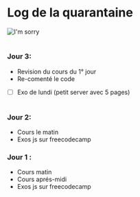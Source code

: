 # Log de la quarantaine
![I'm sorry](https://wompampsupport.azureedge.net/fetchimage?siteId=7575&v=2&jpgQuality=100&width=700&url=https%3A%2F%2Fi.kym-cdn.com%2Fentries%2Ficons%2Ffacebook%2F000%2F028%2F021%2Fwork.jpg)

#

### Jour 3:
- Revision du cours du 1° jour
- Re-comenté le code
- [ ] Exo de lundi (petit server avec 5 pages)

#

### Jour 2:
- Cours le matin
- Exos js sur freecodecamp


### Jour 1 : 
- Cours matin
- Cours aprés-midi
- Exos js sur freecodecamp

